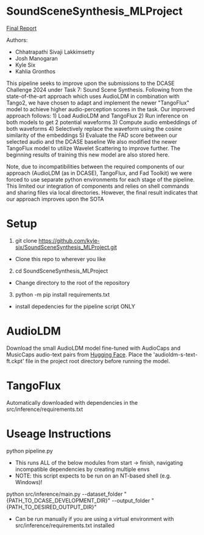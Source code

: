 # SoundSceneSynthesis_MLProject

[Final Report](https://drive.google.com/file/d/1S1wxJPPOehailKreJQ_pyedCR9rf2MJM/view?usp=sharing)

Authors:
- Chhatrapathi Sivaji Lakkimsetty
- Josh Manogaran
- Kyle Six
- Kahlia Gronthos

This pipeline seeks to improve upon the submissions to the DCASE Challenge 2024 under Task 7: Sound Scene Synthesis. 
Following from the state-of-the-art approach which uses AudioLDM in combination with Tango2, we have chosen to adapt and implement the
newer "TangoFlux" model to achieve higher audio-perception scores in the task. 
    Our improved approach follows:
    1) Load AudioLDM and TangoFlux
    2) Run inference on both models to get 2 potential waveforms
    3) Compute audio embeddings of both waveforms
    4) Selectively replace the waveform using the cosine similarity of the embeddings
    5) Evaluate the FAD score between our selected audio and the DCASE baseline
We also modified the newer TangoFlux model to utilize Wavelet Scattering to improve further. The beginning results of training this new model are also stored here.

Note, due to incompatibilities between the required components of our approach (AudioLDM (as in DCASE), TangoFlux, and Fad Toolkit)
we were forced to use separate python environments for each stage of the pipeline. This limited our integration of components and relies on
shell commands and sharing files via local directories. However, the final result indicates that our approach improves upon the SOTA


# Setup
1) git clone https://github.com/kyle-six/SoundSceneSynthesis_MLProject.git
- Clone this repo to wherever you like
2) cd SoundSceneSynthesis_MLProject
- Change directory to the root of the repository
3) python -m pip install requirements.txt
- install depedencies for the pipeline script ONLY

# AudioLDM 

Download the small AudioLDM model fine-tuned with AudioCaps and MusicCaps audio-text pairs from [Hugging Face](https://huggingface.co/circulus/AudioLDM/blob/main/audioldm-s-text-ft.ckpt). Place the 'audioldm-s-text-ft.ckpt' file in the project root directory before running the model.

# TangoFlux

Automatically downloaded with dependencies in the src/inference/requirements.txt 

# Useage Instructions
python pipeline.py
- This runs ALL of the below modules from start -> finish, navigating incompatible dependencies by creating multiple envs
- NOTE: this script expects to be run on an NT-based shell (e.g. Windows)!

python src/inference/main.py --dataset_folder "{PATH_TO_DCASE_DEVELOPMENT_DIR}" --output_folder "{PATH_TO_DESIRED_OUTPUT_DIR}"
- Can be run manually if you are using a virtual environment with src/inference/requirements.txt installed

